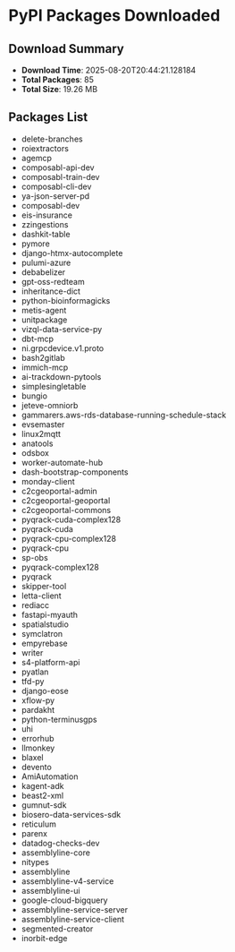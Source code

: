 # PyPI Packages Downloaded

## Download Summary
- **Download Time**: 2025-08-20T20:44:21.128184
- **Total Packages**: 85
- **Total Size**: 19.26 MB

## Packages List
- delete-branches
- roiextractors
- agemcp
- composabl-api-dev
- composabl-train-dev
- composabl-cli-dev
- ya-json-server-pd
- composabl-dev
- eis-insurance
- zzingestions
- dashkit-table
- pymore
- django-htmx-autocomplete
- pulumi-azure
- debabelizer
- gpt-oss-redteam
- inheritance-dict
- python-bioinformagicks
- metis-agent
- unitpackage
- vizql-data-service-py
- dbt-mcp
- ni.grpcdevice.v1.proto
- bash2gitlab
- immich-mcp
- ai-trackdown-pytools
- simplesingletable
- bungio
- jeteve-omniorb
- gammarers.aws-rds-database-running-schedule-stack
- evsemaster
- linux2mqtt
- anatools
- odsbox
- worker-automate-hub
- dash-bootstrap-components
- monday-client
- c2cgeoportal-admin
- c2cgeoportal-geoportal
- c2cgeoportal-commons
- pyqrack-cuda-complex128
- pyqrack-cuda
- pyqrack-cpu-complex128
- pyqrack-cpu
- sp-obs
- pyqrack-complex128
- pyqrack
- skipper-tool
- letta-client
- rediacc
- fastapi-myauth
- spatialstudio
- symclatron
- empyrebase
- writer
- s4-platform-api
- pyatlan
- tfd-py
- django-eose
- xflow-py
- pardakht
- python-terminusgps
- uhi
- errorhub
- llmonkey
- blaxel
- devento
- AmiAutomation
- kagent-adk
- beast2-xml
- gumnut-sdk
- biosero-data-services-sdk
- reticulum
- parenx
- datadog-checks-dev
- assemblyline-core
- nitypes
- assemblyline
- assemblyline-v4-service
- assemblyline-ui
- google-cloud-bigquery
- assemblyline-service-server
- assemblyline-service-client
- segmented-creator
- inorbit-edge
